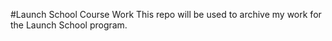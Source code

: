 #Launch School Course Work
This repo will be used to archive my work for the Launch School program. 
